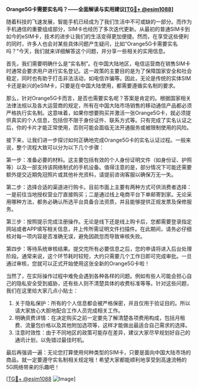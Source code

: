 **Orange5G卡需要实名吗？——全面解读与实用建议[[TG💪+ @esim1088](https://t.me/s/esim1088)]**

随着科技的飞速发展，智能手机已经成为了我们生活中不可或缺的一部分。而作为手机通信的重要组成部分，SIM卡也经历了多次迭代更新。从最初的普通SIM卡到如今的eSIM卡，技术的进步让我们的生活变得更加便捷。然而，在享受这些便利的同时，许多人也会对某些具体问题产生疑问，比如“Orange5G卡需要实名吗？”今天，我们就来详细解答这个问题，并分享一些相关的实用信息。

首先，我们需要明确什么是“实名制”。在中国大陆地区，电信运营商在销售SIM卡时通常会要求用户进行实名登记。这一政策的主要目的是为了保障国家安全和社会稳定，同时也有助于打击非法活动，如电信诈骗等。因此，无论是传统的实体SIM卡还是新兴的eSIM卡，只要是在中国大陆使用，都需要遵循实名制的要求。

那么，针对Orange5G卡而言，是否也需要实名呢？答案是肯定的。根据国家相关法律法规以及各大运营商的规定，所有在中国大陆市场销售的移动通信产品都必须严格执行实名制。这意味着，如果你想要购买并激活一张Orange5G卡，就必须提供真实的个人信息，包括但不限于身份证件、联系方式等。只有完成了实名认证之后，你的卡片才能正常使用，否则可能会面临无法开通服务或被限制使用的风险。

接下来，让我们进一步探讨如何正确地完成Orange5G卡的实名认证过程。一般来说，整个流程大致可以分为以下几个步骤：

第一步：准备必要的材料。这主要包括有效的个人身份证明文件（如身份证、护照等）以及一部支持该网络制式的手机设备。值得注意的是，部分情况下可能还需要额外提交近期免冠照片或其他补充资料，请提前咨询客服以确保万无一失。

第二步：选择合适的渠道进行购卡。目前市面上主要有两种方式可供消费者选择：一是前往当地授权营业厅直接购买；二是通过线上电商平台下单邮寄到家。无论采用哪种方法，都务必确认所选平台具备合法资质，并且能够提供正规发票及保修服务。

第三步：按照提示完成注册操作。无论是线下还是线上购卡后，您都需要登录指定网站或者APP填写相关信息，并上传所需证明文件扫描件。在此期间，请务必仔细核对每一项内容是否准确无误，避免因疏忽而导致审核失败。

第四步：等待系统审核结果。提交完所有必要信息之后，您的申请将进入后台处理阶段。通常来说，这个环节耗时较短，大约只需要几个工作日即可完成审批。一旦通过审核，您就可以正式开始使用这张全新的Orange5G卡啦！

当然了，在实际操作过程中难免会遇到各种各样的问题。例如有些人可能会担心自己的隐私安全受到威胁，还有些人则不清楚具体的收费标准等等。针对这些问题，我们在这里给大家几点小贴士：

1. 关于隐私保护：所有的个人信息都会被严格保密，并且仅用于验证目的。所以请大家放心大胆地配合工作人员完成相关工作。
2. 明确资费详情：在决定购买之前一定要先了解清楚各项费用构成，包括月租费、流量包价格以及其他附加选项等，这样才能做出最适合自己需求的选择。
3. 注意时效性：由于不同地区的政策可能存在差异，建议大家尽早规划好自己的通讯计划，以免错过最佳时机。

最后再强调一遍：无论您打算使用何种类型的SIM卡，只要是面向中国大陆市场的商品，就一定要遵守实名制相关规定哦！希望大家都能顺利地享受到高速流畅的5G网络带来的乐趣吧！

[[TG💪+ @esim1088](https://t.me/s/esim1088) ![Image](https://i.postimg.cc/4NQfJmqS/Snipaste-2025-05-13-00-14-12.png)]